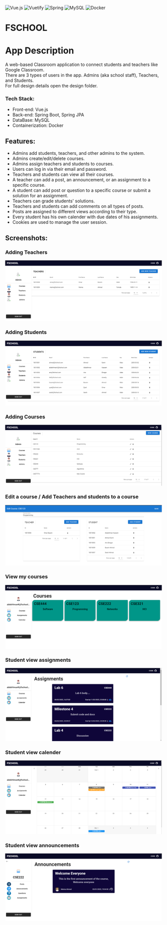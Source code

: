 ![Vue.js](https://img.shields.io/badge/vuejs-%2335495e.svg?style=for-the-badge&logo=vuedotjs&logoColor=%234FC08D)
![Vuetify](https://img.shields.io/badge/Vuetify-1867C0?style=for-the-badge&logo=vuetify&logoColor=AEDDFF)
![Spring](https://img.shields.io/badge/spring-%236DB33F.svg?style=for-the-badge&logo=spring&logoColor=white)
![MySQL](https://img.shields.io/badge/mysql-%2300f.svg?style=for-the-badge&logo=mysql&logoColor=white)
![Docker](https://img.shields.io/badge/docker-%2300f.svg?style=for-the-badge&logo=docker&logoColor=white)

# FSCHOOL

# App Description  
A web-based Classroom application to connect students and teachers like Google Classroom.  
There are 3 types of users in the app. Admins (aka school staff), Teachers, and Students.  
For full design details open the design folder.
### Tech Stack: 
* Front-end: Vue.js
* Back-end: Spring Boot, Spring JPA
* DataBase: MySQL
* Containerization: Docker

## Features:
* Admins add students, teachers, and other admins to the system.
* Admins create/edit/delete courses.
* Admins assign teachers and students to courses.
* Users can log in via their email and password.
* Teachers and students can view all their courses.
* A teacher can add a post, an announcement, or an assignment to a specific course.
* A student can add post or question to a specific course or submit a solution for an assignment.
* Teachers can grade students' solutions.
* Teachers and students can add comments on all types of posts.
* Posts are assigned to different views according to their type.
* Every student has his own calender with due dates of his assignments.
* Cookies are used to manage the user session.

## Screenshots:
### Adding Teachers
![Adding teachers](https://github.com/seifgneedy/FSCHOOL/blob/master/Screenshots/2.PNG?raw=true)
### Adding Students
![Adding Students](https://github.com/seifgneedy/FSCHOOL/blob/master/Screenshots/3.PNG?raw=true)
### Adding Courses
![Adding Courses](https://github.com/seifgneedy/FSCHOOL/blob/master/Screenshots/1.PNG?raw=true)
### Edit a course / Add Teachers and students to a course
![Edit a course / Add Teachers and students to a course](https://github.com/seifgneedy/FSCHOOL/blob/master/Screenshots/5.PNG?raw=true)
### View my courses
![View my courses](https://github.com/seifgneedy/FSCHOOL/blob/master/Screenshots/6.PNG?raw=true)
### Student view assignments
![Student view assignments](https://github.com/seifgneedy/FSCHOOL/blob/master/Screenshots/7.PNG?raw=true)
### Student view calender
![Student view calender](https://github.com/seifgneedy/FSCHOOL/blob/master/Screenshots/8.PNG?raw=true)
### Student view announcements
![Student view announcements](https://github.com/seifgneedy/FSCHOOL/blob/master/Screenshots/9.PNG?raw=true)

